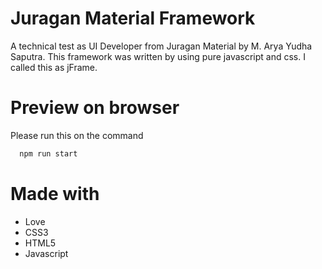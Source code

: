 # Juragan Material Framework
A technical test as UI Developer from Juragan Material by M. Arya Yudha Saputra. This framework was written by using pure javascript and css. I called this as jFrame. 

# Preview on browser
Please run this on the command
```sh
  npm run start
 ```
 
# Made with
  - Love
  - CSS3
  - HTML5
  - Javascript